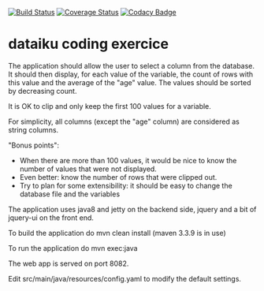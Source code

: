 [![Build Status](https://travis-ci.org/tpvillard/dataiku.svg?branch=master)](https://travis-ci.org/tpvillard/dataiku) [![Coverage Status](https://coveralls.io/repos/github/tpvillard/dataiku/badge.svg)](https://coveralls.io/github/tpvillard/dataiku) [![Codacy Badge](https://api.codacy.com/project/badge/Grade/3358b39aeee4445a95d0f69759af1bd4)](https://www.codacy.com/app/tpvillard/dataiku?utm_source=github.com&amp;utm_medium=referral&amp;utm_content=tpvillard/dataiku&amp;utm_campaign=Badge_Grade)
# dataiku coding exercice

The application should allow the user to select a column from the database. It should then display,
for each value of the variable, the count of rows with this value and the average of the "age" value.
The values should be sorted by decreasing count.

It is OK to clip and only keep the first 100 values for a variable.

For simplicity, all columns (except the "age" column) are considered as string columns.
 
"Bonus points":

* When there are more than 100 values, it would be nice to know the number of values that were not displayed.
* Even better: know the number of rows that were clipped out.
* Try to plan for some extensibility: it should be easy to change the database file and the variables

The application uses java8 and jetty on the backend side, jquery and a bit of jquery-ui on the front end.

To build the application do mvn clean install (maven 3.3.9 is in use)

To run the application do mvn exec:java

The web app is served on port 8082.

Edit src/main/java/resources/config.yaml to modify the default settings.